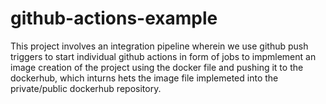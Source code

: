 # github-actions-example
This project involves an integration pipeline wherein we use github push triggers to start individual github actions in form of jobs to impmlement an image creation of the project using the docker file and pushing it to the dockerhub, which inturns hets the image file implemeted into the private/public dockerhub repository.